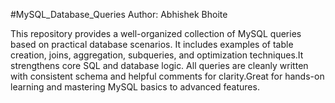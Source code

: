 #MySQL_Database_Queries
Author: Abhishek Bhoite

This repository provides a well-organized collection of MySQL queries based on practical database scenarios.
It includes examples of table creation, joins, aggregation, subqueries, and optimization techniques.It strengthens core SQL and database logic.
All queries are cleanly written with consistent schema and helpful comments for clarity.Great for hands-on learning and mastering MySQL basics to advanced features.

